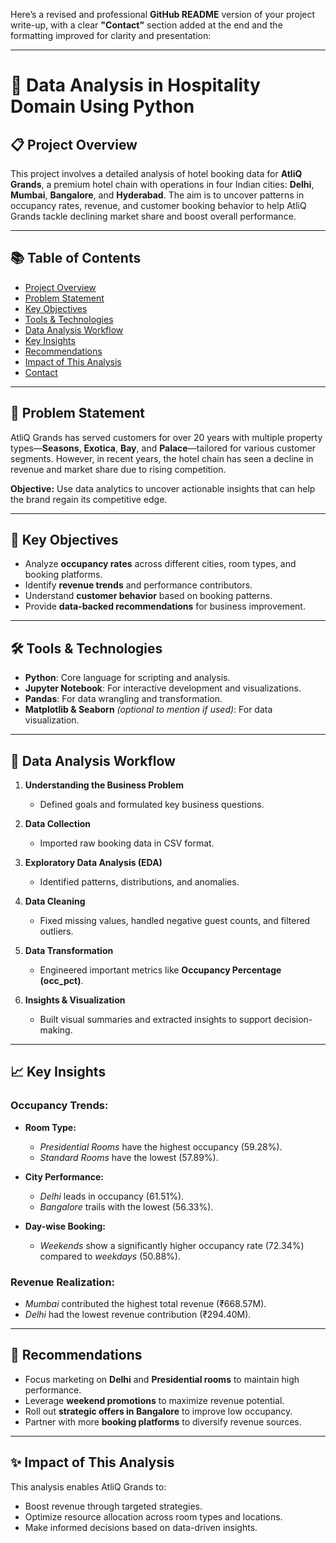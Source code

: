 Here’s a revised and professional **GitHub README** version of your project write-up, with a clear **"Contact"** section added at the end and the formatting improved for clarity and presentation:

---

# 🏨 Data Analysis in Hospitality Domain Using Python

## 📋 Project Overview

This project involves a detailed analysis of hotel booking data for **AtliQ Grands**, a premium hotel chain with operations in four Indian cities: **Delhi**, **Mumbai**, **Bangalore**, and **Hyderabad**. The aim is to uncover patterns in occupancy rates, revenue, and customer booking behavior to help AtliQ Grands tackle declining market share and boost overall performance.

---

## 📚 Table of Contents

* [Project Overview](#project-overview)
* [Problem Statement](#problem-statement)
* [Key Objectives](#key-objectives)
* [Tools & Technologies](#tools--technologies)
* [Data Analysis Workflow](#data-analysis-workflow)
* [Key Insights](#key-insights)
* [Recommendations](#recommendations)
* [Impact of This Analysis](#impact-of-this-analysis)
* [Contact](#contact)

---

## 🏨 Problem Statement

AtliQ Grands has served customers for over 20 years with multiple property types—**Seasons**, **Exotica**, **Bay**, and **Palace**—tailored for various customer segments. However, in recent years, the hotel chain has seen a decline in revenue and market share due to rising competition.

**Objective:** Use data analytics to uncover actionable insights that can help the brand regain its competitive edge.

---

## 🚀 Key Objectives

* Analyze **occupancy rates** across different cities, room types, and booking platforms.
* Identify **revenue trends** and performance contributors.
* Understand **customer behavior** based on booking patterns.
* Provide **data-backed recommendations** for business improvement.

---

## 🛠️ Tools & Technologies

* **Python**: Core language for scripting and analysis.
* **Jupyter Notebook**: For interactive development and visualizations.
* **Pandas**: For data wrangling and transformation.
* **Matplotlib & Seaborn** *(optional to mention if used)*: For data visualization.

---

## 🔄 Data Analysis Workflow

1. **Understanding the Business Problem**

   * Defined goals and formulated key business questions.

2. **Data Collection**

   * Imported raw booking data in CSV format.

3. **Exploratory Data Analysis (EDA)**

   * Identified patterns, distributions, and anomalies.

4. **Data Cleaning**

   * Fixed missing values, handled negative guest counts, and filtered outliers.

5. **Data Transformation**

   * Engineered important metrics like **Occupancy Percentage (occ\_pct)**.

6. **Insights & Visualization**

   * Built visual summaries and extracted insights to support decision-making.

---

## 📈 Key Insights

### Occupancy Trends:

* **Room Type:**

  * *Presidential Rooms* have the highest occupancy (59.28%).
  * *Standard Rooms* have the lowest (57.89%).

* **City Performance:**

  * *Delhi* leads in occupancy (61.51%).
  * *Bangalore* trails with the lowest (56.33%).

* **Day-wise Booking:**

  * *Weekends* show a significantly higher occupancy rate (72.34%) compared to *weekdays* (50.88%).

### Revenue Realization:

* *Mumbai* contributed the highest total revenue (₹668.57M).
* *Delhi* had the lowest revenue contribution (₹294.40M).

---

## 📑 Recommendations

* Focus marketing on **Delhi** and **Presidential rooms** to maintain high performance.
* Leverage **weekend promotions** to maximize revenue potential.
* Roll out **strategic offers in Bangalore** to improve low occupancy.
* Partner with more **booking platforms** to diversify revenue sources.

---

## ✨ Impact of This Analysis

This analysis enables AtliQ Grands to:

* Boost revenue through targeted strategies.
* Optimize resource allocation across room types and locations.
* Make informed decisions based on data-driven insights.


